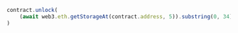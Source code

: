 ```javascript
contract.unlock(
    (await web3.eth.getStorageAt(contract.address, 5)).substring(0, 34)
)
```